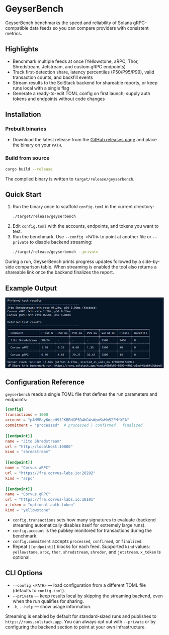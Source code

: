 # GeyserBench

GeyserBench benchmarks the speed and reliability of Solana gRPC-compatible data feeds so you can compare providers with consistent metrics.

## Highlights

- Benchmark multiple feeds at once (Yellowstone, aRPC, Thor, Shredstream, Jetstream, and custom gRPC endpoints)
- Track first-detection share, latency percentiles (P50/P95/P99), valid transaction counts, and backfill events
- Stream results to the SolStack backend for shareable reports, or keep runs local with a single flag
- Generate a ready-to-edit TOML config on first launch; supply auth tokens and endpoints without code changes

## Installation

### Prebuilt binaries
- Download the latest release from the [GitHub releases page](https://github.com/solstackapp/geyserbench/releases) and place the binary on your `PATH`.

### Build from source
```bash
cargo build --release
```
The compiled binary is written to `target/release/geyserbench`.

## Quick Start

1. Run the binary once to scaffold `config.toml` in the current directory:
   ```bash
   ./target/release/geyserbench
   ```
2. Edit `config.toml` with the accounts, endpoints, and tokens you want to test.
3. Run the benchmark. Use `--config <PATH>` to point at another file or `--private` to disable backend streaming:
   ```bash
   ./target/release/geyserbench --private
   ```

During a run, GeyserBench prints progress updates followed by a side-by-side comparison table. When streaming is enabled the tool also returns a shareable link once the backend finalizes the report.

## Example Output

![CLI output showing endpoint win rates and latency percentiles](./assets/cli_screenshot.png)

## Configuration Reference

`geyserbench` reads a single TOML file that defines the run parameters and endpoints:

```toml
[config]
transactions = 1000
account = "pAMMBay6oceH9fJKBRHGP5D4bD4sWpmSwMn52FMfXEA"
commitment = "processed"  # processed | confirmed | finalized

[[endpoint]]
name = "Jito Shredstream"
url = "http://localhost:10000"
kind = "shredstream"

[[endpoint]]
name = "Corvus aRPC"
url = "https://fra.corvus-labs.io:20202"
kind = "arpc"

[[endpoint]]
name = "Corvus gRPC"
url = "https://fra.corvus-labs.io:10101"
x_token = "optional-auth-token"
kind = "yellowstone"
```

- `config.transactions` sets how many signatures to evaluate (backend streaming automatically disables itself for extremely large runs).
- `config.account` is the pubkey monitored for transactions during the benchmark.
- `config.commitment` accepts `processed`, `confirmed`, or `finalized`.
- Repeat `[[endpoint]]` blocks for each feed. Supported `kind` values: `yellowstone`, `arpc`, `thor`, `shredstream`, `shreder`, and `jetstream`. `x_token` is optional.

## CLI Options

- `--config <PATH>` &mdash; load configuration from a different TOML file (defaults to `config.toml`).
- `--private` &mdash; keep results local by skipping the streaming backend, even when the run qualifies for sharing.
- `-h`, `--help` &mdash; show usage information.

Streaming is enabled by default for standard-sized runs and publishes to `https://runs.solstack.app`. You can always opt out with `--private` or by configuring the backend section to point at your own infrastructure.
